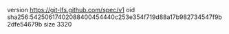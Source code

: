 version https://git-lfs.github.com/spec/v1
oid sha256:54250617402088400454440c253e354f719d88a17b982734547f9b2dfe54679b
size 3320
